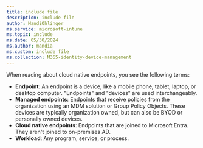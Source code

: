 ```yaml
---
title: include file
description: include file
author: MandiOhlinger
ms.service: microsoft-intune
ms.topic: include
ms.date: 05/30/2024
ms.author: mandia
ms.custom: include file
ms.collection: M365-identity-device-management
---
```


<!-- This include file is used in the cloud native endpoint guides in /memdocs. -->

When reading about cloud native endpoints, you see the following terms:

- **Endpoint**: An endpoint is a device, like a mobile phone, tablet, laptop, or desktop computer. "Endpoints" and "devices" are used interchangeably.
- **Managed endpoints**: Endpoints that receive policies from the organization using an MDM solution or Group Policy Objects. These devices are typically organization owned, but can also be BYOD or personally owned devices.
- **Cloud native endpoints**: Endpoints that are joined to Microsoft Entra. They aren't joined to on-premises AD.
- **Workload**: Any program, service, or process.
